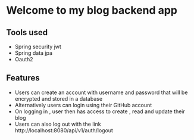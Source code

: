 # Welcome to my blog backend app
 ## Tools used
<ul>
    <li>Spring security jwt</li>
    <li>Spring data jpa</li>
    <li>Oauth2</li>
</ul>

## Features
   <ul>
    <li>Users can create an account with username and password that will be encrypted and stored in a database</li>
    <li>Alternatively users can login using their GitHub account </li>
    <li>On logging in , user then has access to create , read and update their blog</li>
    <li>Users can also log out with the link <a>http://localhost:8080/api/v1/auth/logout</a></li>
</ul> 
